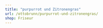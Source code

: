 ```yaml
---
title: "purpurrot und Zitronengras"
url: /ottobrunn/purpurrot-und-zitronengras/
shop: Friseur
---
```

